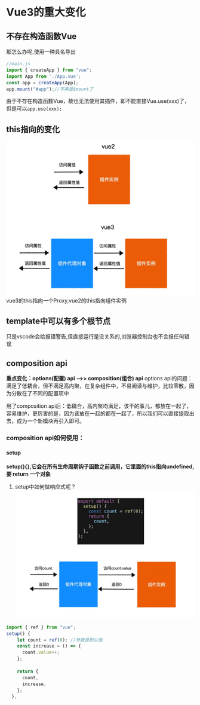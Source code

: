 # Vue3的重大变化

## 不存在构造函数Vue
那怎么办呢,使用一种具名导出
```js
//main.js
import { createApp } from "vue";
import App from './App.vue';
const app = createApp(App);
app.mount("#app");//不再是$mount了
```
由于不存在构造函数Vue，故也无法使用其插件，即不能直接Vue.use(xxx)了，但是可以`app.use(xxx);`

## this指向的变化
![](原理img/vue3的组件实例代理.jpg)
vue3的this指向一个Proxy,vue2的this指向组件实例

## template中可以有多个根节点
只是vscode会给报错警告,但直接运行是没关系的,浏览器控制台也不会报任何错误

## composition api

**重点变化：options(配置) api  -->>  composition(组合) api**
options api的问题：满足了低耦合，但不满足高内聚，在复杂组件中，不易阅读与维护，比较零散，因为分散在了不同的配置项中

用了composition api后：低耦合，高内聚均满足，该干的事儿，都放在一起了，容易维护，更厉害的是，因为该放在一起的都在一起了，所以我们可以直接提取出去，成为一个新模块再引入即可。

### composition api如何使用：

#### setup

**setup(){},它会在所有生命周期钩子函数之前调用，它里面的this指向undefined,要 return 一个对象**

1. setup中如何做响应式呢？
![](原理img/vue3对ref的特殊处理.jpg)
```js
import { ref } from "vue";
setup() {
    let count = ref(0); //参数是默认值
    const increase = () => {
      count.value++;
    };

    return {
      count,
      increase,
    };
  },
```
